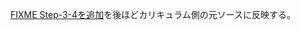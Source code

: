 [FIXME Step-3-4を追加](https://github.com/unkown-jp/MVC_Task/commit/51b31e6e929e11ae0b368920b2be7b8f81596aad)を後ほどカリキュラム側の元ソースに反映する。
